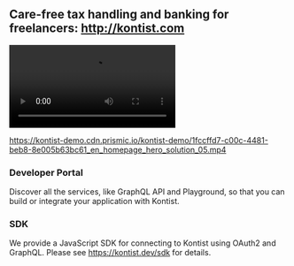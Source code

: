## Care-free tax handling and banking for freelancers: http://kontist.com

![An video showing our application width transactions, budget control, paying and receiving money. Explaining the tax service.](https://kontist-demo.cdn.prismic.io/kontist-demo/1fccffd7-c00c-4481-beb8-8e005b63bc61_en_homepage_hero_solution_05.mp4)

https://kontist-demo.cdn.prismic.io/kontist-demo/1fccffd7-c00c-4481-beb8-8e005b63bc61_en_homepage_hero_solution_05.mp4


### Developer Portal

Discover all the services, like GraphQL API and Playground, so that you can build or integrate your application with Kontist.


### SDK
We provide a JavaScript SDK for connecting to Kontist using OAuth2 and GraphQL. Please see https://kontist.dev/sdk for details.


